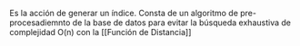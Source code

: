 Es la acción de generar un índice. Consta de un algoritmo de pre-procesadiemnto de la base de datos para evitar la búsqueda exhaustiva de complejidad O(n) con la [[Función de Distancia]]